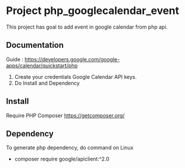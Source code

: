 Project php_googlecalendar_event
================================
This project has goal to add event in google calendar from php api.

Documentation
-------------
Guide : https://developers.google.com/google-apps/calendar/quickstart/php

1. Create your credentials Google Calendar API keys.
1. Do Install and Dependency


Install
-------
Require PHP Composer
https://getcomposer.org/

Dependency
----------
To generate php dependency, do command on Linux

- composer require google/apiclient:^2.0

